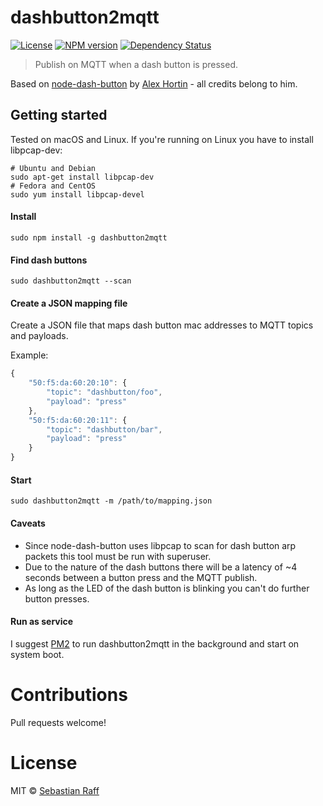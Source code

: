# dashbutton2mqtt

[![License][mit-badge]][mit-url]
[![NPM version](https://badge.fury.io/js/dashbutton2mqtt.svg)](http://badge.fury.io/js/dashbutton2mqtt)
[![Dependency Status](https://img.shields.io/gemnasium/hobbyquaker/dashbutton2mqtt.svg?maxAge=2592000)](https://gemnasium.com/github.com/hobbyquaker/dashbutton2mqtt)

> Publish on MQTT when a dash button is pressed.

Based on [node-dash-button](https://github.com/hortinstein/node-dash-button) by [Alex Hortin](https://github.com/hortinstein) - all credits belong to him.

## Getting started

Tested on macOS and Linux. If you're running on Linux you have to install libpcap-dev:
```
# Ubuntu and Debian
sudo apt-get install libpcap-dev
# Fedora and CentOS
sudo yum install libpcap-devel
```

#### Install

```sudo npm install -g dashbutton2mqtt```

#### Find dash buttons

```sudo dashbutton2mqtt --scan```

#### Create a JSON mapping file

Create a JSON file that maps dash button mac addresses to MQTT topics and payloads. 

Example:
```javascript
{
    "50:f5:da:60:20:10": {
        "topic": "dashbutton/foo",
        "payload": "press"
    },
    "50:f5:da:60:20:11": {
        "topic": "dashbutton/bar",
        "payload": "press"
    }
}

```

#### Start 

```sudo dashbutton2mqtt -m /path/to/mapping.json```  

#### Caveats

* Since node-dash-button uses libpcap to scan for dash button arp packets this tool must be run with superuser.
* Due to the nature of the dash buttons there will be a latency of ~4 seconds between a button press and the MQTT publish.
* As long as the LED of the dash button is blinking you can't do further button presses.

#### Run as service

I suggest [PM2](https://github.com/Unitech/pm2) to run dashbutton2mqtt in the background and start on system boot.


# Contributions
  
Pull requests welcome!

# License

MIT © [Sebastian Raff](https://github.com/hobbyquaker)

[mit-badge]: https://img.shields.io/badge/License-MIT-blue.svg?style=flat
[mit-url]: LICENSE

